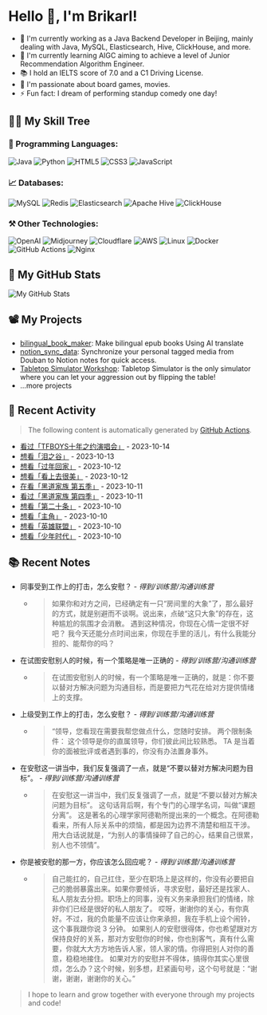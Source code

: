 # Hello 👋, I'm Brikarl!

- 🔭 I'm currently working as a Java Backend Developer in Beijing, mainly dealing with Java, MySQL, Elasticsearch, Hive,
  ClickHouse, and more.
- 🌱 I'm currently learning AIGC aiming to achieve a level of Junior Recommendation Algorithm Engineer.
- 📚 I hold an IELTS score of 7.0 and a C1 Driving License.
- 💬 I'm passionate about board games, movies.
- ⚡ Fun fact: I dream of performing standup comedy one day!

## 🧑‍💻 My Skill Tree

### 📌 Programming Languages:

![Java](https://img.shields.io/badge/-Java-%23007396?style=flat-square&logo=redhat&logoColor=ffffff)
![Python](https://img.shields.io/badge/-Python-%233776AB?style=flat-square&logo=python&logoColor=ffffff)
![HTML5](https://img.shields.io/badge/-HTML5-%23E44D27?style=flat-square&logo=html5&logoColor=ffffff)
![CSS3](https://img.shields.io/badge/-CSS3-%231572B6?style=flat-square&logo=css3)
![JavaScript](https://img.shields.io/badge/-JavaScript-%23F7DF1C?style=flat-square&logo=javascript&logoColor=000000&labelColor=%23F7DF1C&color=%23FFCE5A)

### 📈 Databases:

![MySQL](https://img.shields.io/badge/-MySQL-%234479A1?style=flat-square&logo=mysql&logoColor=ffffff)
![Redis](https://img.shields.io/badge/-Redis-%23DC382D?style=flat-square&logo=redis&logoColor=ffffff)
![Elasticsearch](https://img.shields.io/badge/-Elasticsearch-%23005571?style=flat-square&logo=elasticsearch&logoColor=ffffff)
![Apache Hive](https://img.shields.io/badge/-Apache%20Hive-%23F7DF1C?style=flat-square&logo=apachehive&logoColor=000000&labelColor=%23F7DF1C&color=%23FFCE5A)
![ClickHouse](https://img.shields.io/badge/-ClickHouse-%23FD5750?style=flat-square&logo=clickhouse&logoColor=ffffff)

### ⚒️ Other Technologies:

![OpenAI](https://img.shields.io/badge/-OpenAI-%23412991?style=flat-square&logo=openai&logoColor=ffffff)
![Midjourney](https://img.shields.io/badge/-Midjourney-%1A285F?style=flat-square&logo=ship&logoColor=ffffff)
![Cloudflare](https://img.shields.io/badge/-Cloudflare-%23F48120?style=flat-square&logo=cloudflare&logoColor=ffffff)
![AWS](https://img.shields.io/badge/-AWS-%23232F3E?style=flat-square&logo=amazon-aws&logoColor=ffffff)
![Linux](https://img.shields.io/badge/-Linux-%23FCC624?style=flat-square&logo=linux&logoColor=%23ffffff)
![Docker](https://img.shields.io/badge/-Docker-%232496ED?style=flat-square&logo=docker&logoColor=ffffff)
![GitHub Actions](https://img.shields.io/badge/-GitHub%20Actions-%232088FF?style=flat-square&logo=github-actions&logoColor=ffffff)
![Nginx](https://img.shields.io/badge/-Nginx-%23269539?style=flat-square&logo=nginx&logoColor=ffffff)

## 🌟 My GitHub Stats

![My GitHub Stats](https://github-readme-stats.vercel.app/api?username=Brikarl&show_icons=true&icon_color=0366d6&bg_color=ffffff&hide_title=true&include_all_commits=true&count_private=true&hide_rank=true)

## 📽️ My Projects

- [bilingual_book_maker](https://github.com/yihong0618/bilingual_book_maker): Make bilingual epub books Using AI
  translate
- [notion_sync_data](https://github.com/Qliangw/notion_sync_data): Synchronize your personal tagged media from Douban to
  Notion notes for quick access.
- [Tabletop Simulator Workshop](https://steamcommunity.com/profiles/76561198321473749/myworkshopfiles/?appid=286160):
  Tabletop Simulator is the only simulator where you can let your aggression out by flipping the table!
- ...more projects

## 🤔 Recent Activity
> The following content is automatically generated by [GitHub Actions](https://github.com/Brikarl/Brikarl/actions).

<!-- douban starts -->
- [看过「TFBOYS十年之约演唱会」](http://movie.douban.com/subject/36503685/) - 2023-10-14
- [想看「泪之谷」](http://movie.douban.com/subject/34971777/) - 2023-10-13
- [想看「过年回家」](http://movie.douban.com/subject/1303509/) - 2023-10-12
- [想看「看上去很美」](http://movie.douban.com/subject/1469441/) - 2023-10-12
- [在看「黑道家族  第五季」](http://movie.douban.com/subject/2154325/) - 2023-10-11
- [看过「黑道家族 第四季」](http://movie.douban.com/subject/2154326/) - 2023-10-11
- [想看「第二十条」](http://movie.douban.com/subject/36208094/) - 2023-10-10
- [想看「主角」](http://movie.douban.com/subject/35295564/) - 2023-10-10
- [想看「英雄联盟」](http://movie.douban.com/subject/35489169/) - 2023-10-10
- [想看「少年时代」](http://movie.douban.com/subject/34441425/) - 2023-10-10
<!-- douban ends -->

## 📚 Recent Notes

<!-- notion starts -->
- 同事受到工作上的打击，怎么安慰？ - *得到/训练营/沟通训练营*
  - > 如果你和对方之间，已经确定有一只“房间里的大象”了，那么最好的方式，就是别避而不谈啊。说出来，点破“这只大象”的存在，这种尴尬的氛围才会消散。  遇到这种情况，你现在心情一定很不好吧？ 我今天还能分点时间出来，你现在手里的活儿，有什么我能分担的、能帮你的吗？
- 在试图安慰别人的时候，有一个策略是唯一正确的 - *得到/训练营/沟通训练营*
  - > 在试图安慰别人的时候，有一个策略是唯一正确的，就是：你不要以替对方解决问题为沟通目标，而是要把力气花在给对方提供情绪上的支撑。
- 上级受到工作上的打击，怎么安慰？ - *得到/训练营/沟通训练营*
  - > “领导，您看现在需要我帮您做点什么，您随时安排。  两个限制条件： 这个领导是你的直属领导，你们彼此间比较熟悉。 TA 是当着你的面被批评或者遇到事的，你没有办法置身事外。
- 在安慰这一讲当中，我们反复强调了一点，就是“不要以替对方解决问题为目标”。 - *得到/训练营/沟通训练营*
  - > 在安慰这一讲当中，我们反复强调了一点，就是“不要以替对方解决问题为目标”。  这句话背后啊，有个专门的心理学名词，叫做“课题分离”。  这是著名的心理学家阿德勒所提出来的一个概念。在阿德勒看来，所有人际关系中的烦恼，都是因为边界不清楚和相互干涉。用大白话说就是，“为别人的事情操碎了自己的心，结果自己很累，别人也不领情”。
- 你是被安慰的那一方，你应该怎么回应呢？ - *得到/训练营/沟通训练营*
  - > 自己能扛的，自己扛住，至少在职场上是这样的，你没有必要把自己的脆弱暴露出来。如果你要倾诉，寻求安慰，最好还是找家人、私人朋友去分担。职场上的同事，没有义务来承担我们的情绪，除非你们已经是很好的私人朋友了。 哎呀，谢谢你的关心，有你真好。不过，我的负能量不应该让你来承担，我在手机上设个闹铃，这个事我跟你说 3 分钟。 如果别人的安慰很得体，你也希望跟对方保持良好的关系，那对方安慰你的时候，你也别客气，真有什么需要，你就大大方方地告诉人家，领人家的情。你得把别人对你的善意，稳稳地接住。 如果对方的安慰并不得体，搞得你其实心里很烦，怎么办？这个时候，别多想，赶紧画句号，这个句号就是：“谢谢，谢谢，谢谢你的关心。”
<!-- notion ends -->

> I hope to learn and grow together with everyone through my projects and code!
